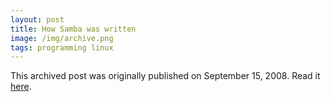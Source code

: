 ```yaml
---
layout: post
title: How Samba was written
image: /img/archive.png
tags: programming linux
---
```

This archived post was originally published on September 15, 2008. Read it [here](/alex.ciobanu.org/index0735.html).
